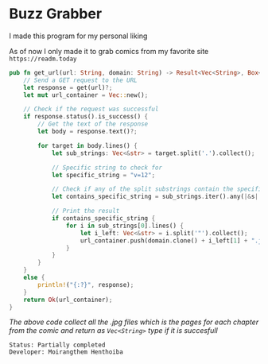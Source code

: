 # Buzz Grabber

I made this program for my personal liking

As of now I only made it to grab comics from my favorite site `https://readm.today`

```rust
pub fn get_url(url: String, domain: String) -> Result<Vec<String>, Box<(dyn std::error::Error + 'static)>> {
    // Send a GET request to the URL
    let response = get(url)?;
    let mut url_container = Vec::new();

    // Check if the request was successful
    if response.status().is_success() {
        // Get the text of the response
        let body = response.text()?;

        for target in body.lines() {
            let sub_strings: Vec<&str> = target.split('.').collect();

            // Specific string to check for
            let specific_string = "v=12";

            // Check if any of the split substrings contain the specific string
            let contains_specific_string = sub_strings.iter().any(|&s| s.contains(specific_string));

            // Print the result
            if contains_specific_string {
                for i in sub_strings[0].lines() {
                    let i_left: Vec<&str> = i.split('"').collect();
                    url_container.push(domain.clone() + i_left[1] + ".jpg");
                }
            }
        }
    }
    else {
        println!("{:?}", response);
    }
    return Ok(url_container);
}

```
*The above code collect all the .jpg files which is the pages for each chapter from the comic and return as `Vec<String>` type if it is succesfull*

    Status: Partially completed
    Developer: Moirangthem Henthoiba